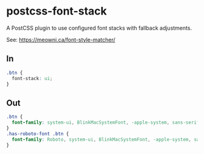 # postcss-font-stack

A PostCSS plugin to use configured font stacks with fallback adjustments.

See: https://meowni.ca/font-style-matcher/

## In

```css
.btn {
  font-stack: ui;
}
```

## Out

```css
.btn {
  font-family: system-ui, BlinkMacSystemFont, -apple-system, sans-serif;
}
.has-roboto-font .btn {
  font-family: Roboto, system-ui, BlinkMacSystemFont, -apple-system, sans-serif;
}
```
